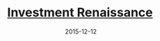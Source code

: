 ---
layout: post
title: <a href='https://www.imf.org/external/pubs/ft/fandd/2015/12/chen.htm?utm_source=hootsuite' target="_blank">Investment Renaissance</a> 
date:  2015-12-12 
description: China is important to the increasing foreign investment in Africa, but its role is far from dominant Africa’s economic growth has accelerated over the past 15 years and the continent has been receiving significantly more foreign direct investment than in the past. Each development almost certainly plays a role in causing the other.
tags: China
categories: English
---